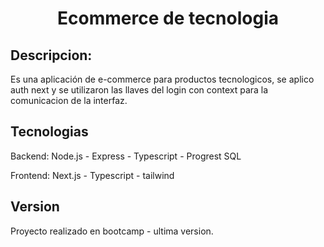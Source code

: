 <h1 align="center"> Ecommerce de tecnologia </h1>

## Descripcion:

Es una aplicación de e-commerce para productos tecnologicos, se aplico auth next y se utilizaron las llaves del login con context para la comunicacion de la interfaz.

## Tecnologias

Backend: Node.js - Express - Typescript - Progrest SQL

Frontend: Next.js - Typescript - tailwind


## Version

Proyecto realizado en bootcamp - ultima version.